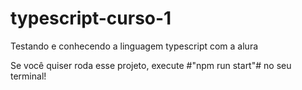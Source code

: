 # typescript-curso-1
Testando e conhecendo a linguagem typescript com a alura

Se você quiser roda esse projeto, execute #"npm run start"# no seu terminal! 

